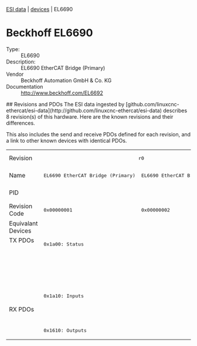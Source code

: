 <div class="nav"><a href="/esi-data">ESI data</a> | <a href="/esi-data/devices">devices</a> | EL6690</div>

#  Beckhoff EL6690

<dl>
  <dt>Type:</dt><dd>EL6690</dd>
  <dt>Description:</dt><dd>EL6690 EtherCAT Bridge (Primary)</dd>
  <dt>Vendor</dt><dd>Beckhoff Automation GmbH & Co. KG</dd>
  <dt>Documentation</dt><dd><a href="http://www.beckhoff.com/EL6692">http://www.beckhoff.com/EL6692</a></dd>
</dl>
## Revisions and PDOs
The ESI data ingested by [github.com/linuxcnc-ethercat/esi-data](http://github.com/linuxcnc-ethercat/esi-data) describes 8 revision(s) of this hardware.  Here are the known revisions and their differences.

This also includes the send and receive PDOs defined for each revision, and a link to other known devices with identical PDOs.

<table>
<tr >
<td class="first">Revision</td>
<td  colspan=2 align="center"><pre>r0</pre></td>
<td  colspan=2 align="center"><pre>r16</pre></td>
<td  colspan=2 align="center"><pre>r17</pre></td>
<td ><pre>r18</pre></td>
<td ><pre>r19</pre></td>
</tr>
<tr >
<td class="first">Name</td>
<td ><pre>EL6690 EtherCAT Bridge (Primary)</pre></td>
<td ><pre>EL6690 EtherCAT Bridge (Secondary)</pre></td>
<td ><pre>EL6690 EtherCAT Bridge terminal (Primary)</pre></td>
<td ><pre>EL6690 EtherCAT Bridge terminal (Secondary)</pre></td>
<td ><pre>EL6690 EtherCAT Bridge terminal (Primary)</pre></td>
<td  colspan=3 align="center"><pre>EL6690 EtherCAT Bridge terminal (Secondary)</pre></td>
</tr>
<tr >
<td class="first">PID</td>
<td  colspan=8 align="center"><pre>0x1a223052</pre></td>
</tr>
<tr >
<td class="first">Revision Code</td>
<td ><pre>0x00000001</pre></td>
<td ><pre>0x00000002</pre></td>
<td ><pre>0x00100001</pre></td>
<td ><pre>0x00100002</pre></td>
<td ><pre>0x00110001</pre></td>
<td ><pre>0x00110002</pre></td>
<td ><pre>0x00120002</pre></td>
<td ><pre>0x00130002</pre></td>
</tr>
<tr >
<td class="first">Equivalant Devices</td>
<td  colspan=8 align="center"></td>
</tr>
<tr class="txpdo pdosection">
<td class="first" rowspan=4 valign=top>TX PDOs</td>
<td colspan=2 align="left"><pre>0x1a00: Status</pre></td>
<td></td>
<td><pre>0x1a00: Status</pre></td>
<td></td>
<td colspan=3 align="left"><pre>0x1a00: Status</pre></td>
<td></td>
</tr>
<tr class="txpdo pdosection">
<td  colspan=2 align="left"></td>
<td ><pre>0x1a01: Status</pre></td>
<td ></td>
<td ><pre>0x1a01: Status</pre></td>
<td  colspan=3 align="left"></td>
</tr>
<tr class="txpdo pdosection">
<td  colspan=2 align="left"></td>
<td ><pre>0x1a00: Inputs</pre></td>
<td ></td>
<td ><pre>0x1a00: Inputs</pre></td>
<td  colspan=3 align="left"></td>
</tr>
<tr class="txpdo pdosection">
<td  colspan=2 align="left"><pre>0x1a10: Inputs</pre></td>
<td ></td>
<td ><pre>0x1a10: Inputs</pre></td>
<td ></td>
<td  colspan=3 align="left"><pre>0x1a10: Inputs</pre></td>
</tr>
<tr class="rxpdo pdosection">
<td class="first" rowspan=2 valign=top>RX PDOs</td>
<td colspan=2 align="left"></td>
<td><pre>0x1600: Outputs</pre></td>
<td></td>
<td><pre>0x1600: Outputs</pre></td>
<td colspan=4 align="left"></td>
</tr>
<tr class="rxpdo pdosection">
<td  colspan=2 align="left"><pre>0x1610: Outputs</pre></td>
<td ></td>
<td ><pre>0x1610: Outputs</pre></td>
<td ></td>
<td  colspan=3 align="left"><pre>0x1610: Outputs</pre></td>
</tr>
</table>
